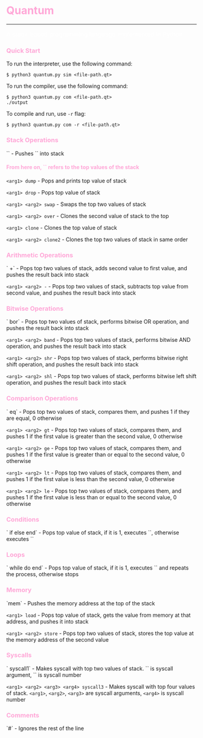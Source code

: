 <h1 style="color: #ffa7d7;">Quantum</h1>

---

<p style="color: #ffffff; font-size: 16px;">A stack-based programming language implemented in Python.</p>

[//]: # (Quick Start section)
<h3 style="color: #ffa7d7;">Quick Start</h3>
To run the interpreter, use the following command:

```console
$ python3 quantum.py sim <file-path.qt>
```

To run the compiler, use the following command:

```console
$ python3 quantum.py com <file-path.qt>
./output
```

To compile and run, use `-r` flag:

```console
$ python3 quantum.py com -r <file-path.qt>
```

[//]: # (Push, dump, drop, swap, over, clone, clone2)
<h3 style="color: #ffa7d7;">Stack Operations</h3>
`<arg1>` - Pushes `<arg1>` into stack

<h4 style="color: #ffa7d7;">From here on, `<argX>` refers to the top values of the stack</h4>

`<arg1> dump` - Pops and prints top value of stack

`<arg1> drop` - Pops top value of stack

`<arg1> <arg2> swap` - Swaps the top two values of stack

`<arg1> <arg2> over` - Clones the second value of stack to the top

`<arg1> clone` - Clones the top value of stack

`<arg1> <arg2> clone2` - Clones the top two values of stack in same order

[//]: # (+ -)
<h3 style="color: #ffa7d7;">Arithmetic Operations</h3>
`<arg1> <arg2> +` - Pops top two values of stack, adds second value to first value, and pushes the result back into
stack

`<arg1> <arg2> -` - Pops top two values of stack, subtracts top value from second value, and pushes the result back
into stack

[//]: # (Bor, band, shr, shl)
<h3 style="color: #ffa7d7;">Bitwise Operations</h3>
`<arg1> <arg2> bor` - Pops top two values of stack, performs bitwise OR operation, and pushes the result back into stack

`<arg1> <arg2> band` - Pops top two values of stack, performs bitwise AND operation, and pushes the result back into
stack

`<arg1> <arg2> shr` - Pops top two values of stack, performs bitwise right shift operation, and pushes the result back
into stack

`<arg1> <arg2> shl` - Pops top two values of stack, performs bitwise left shift operation, and pushes the result back
into stack


[//]: # (Eq, gt, ge, lt, le)
<h3 style="color: #ffa7d7;">Comparison Operations</h3>
`<arg1> <arg2> eq` - Pops top two values of stack, compares them, and pushes 1 if they are equal, 0 otherwise

`<arg1> <arg2> gt` - Pops top two values of stack, compares them, and pushes 1 if the first value is greater than the
second value, 0 otherwise

`<arg1> <arg2> ge` - Pops top two values of stack, compares them, and pushes 1 if the first value is greater than or
equal to the second value, 0 otherwise

`<arg1> <arg2> lt` - Pops top two values of stack, compares them, and pushes 1 if the first value is less than the
second value, 0 otherwise

`<arg1> <arg2> le` - Pops top two values of stack, compares them, and pushes 1 if the first value is less than or equal
to the second value, 0 otherwise

[//]: # (If, else, end)
<h3 style="color: #ffa7d7;">Conditions</h3>
`<arg1> if <if-body> else <else-body> end` - Pops top value of stack, if it is 1, executes `<if-body>`, otherwise
executes `<else-body>`

[//]: # (While, do, end)
<h3 style="color: #ffa7d7;">Loops</h3>
`<arg1> while <condition> do <body> end` - Pops top value of stack, if it is 1, executes `<body>` and repeats the
process, otherwise stops

[//]: # (Mem, load, store)
<h3 style="color: #ffa7d7;">Memory</h3>
`mem` - Pushes the memory address at the top of the stack

`<arg1> load` - Pops top value of stack, gets the value from memory at that address, and pushes it into stack

`<arg1> <arg2> store` - Pops top two values of stack, stores the top value at the memory address of the second value

[//]: # (Syscall1, syscall3)
<h3 style="color: #ffa7d7;">Syscalls</h3>
`<arg1> <arg2> syscall1` - Makes syscall with top two values of stack. `<arg1>` is syscall argument, `<arg2>` is
syscall number

`<arg1> <arg2> <arg3> <arg4> syscall3` - Makes syscall with top four values of stack. `<arg1>`, `<arg2>`, `<arg3>`
are syscall arguments, `<arg4>` is syscall number

[//]: # (#)
<h3 style="color: #ffa7d7;">Comments</h3>
`#` - Ignores the rest of the line
